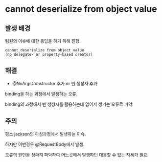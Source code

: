 # cannot deserialize from object value

## 발생 배경

팀원의 이슈에 대한 응답을 하기 위해 진행.

```
cannot deserialize from object value 
(no delegate- or property-based creator)
```

## 해결

* @NoArgsConstructor 추가 or 빈 생성자 추가

binding을 하는 과정에서 발생하는 오류.

binding의 과정에서 빈 생성자를 활용하는데 없어서 생기는 오류로 파악.



## 주의

평소 jackson의 파싱과정에서 발생하는 이슈.

하지만 이번경우 @RequestBody에서 발생.

오류의 원인을 정확히 파악하여 어느곳에서 발생하던 대응할 수 있는 자세가 필요.
